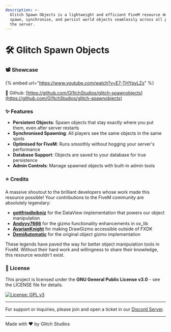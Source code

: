```yaml
---
description: >-
  Glitch Spawn Objects is a lightweight and efficient FiveM resource designed to
  spawn, synchronise, and persist world objects seamlessly across all players on
  the server.
---
```


# 🛠️ Glitch Spawn Objects

### 📽️ Showcase

{% embed url="https://www.youtube.com/watch?v=E7-THYpyLZs" %}

👾 Github: [https://github.com/Gl1tchStudios/glitch-spawnobjects](https://github.com/Gl1tchStudios/glitch-spawnobjects)

### ✨ Features

* **Persistent Objects**: Spawn objects that stay exactly where you put them, even after server restarts
* **Synchronised Spawning**: All players see the same objects in the same spots
* **Optimised for FiveM**: Runs smoothly without hogging your server's performance
* **Database Support**: Objects are saved to your database for true persistence
* **Admin Controls**: Manage spawned objects with built-in admin tools

### ⭐ Credits

A massive shoutout to the brilliant developers whose work made this resource possible! Your contributions to the FiveM community are absolutely legendary:

* [**gottfriedleibniz**](https://github.com/citizenfx/lua/blob/luaglm-dev/cfx/libs/scripts/examples/dataview.lua) for the DataView implementation that powers our object manipulation
* [**Andyyy7666**](https://github.com/overextended/ox_lib/pull/453) for the gizmo functionality enhancements in ox\_lib
* [**AvarianKnight**](https://forum.cfx.re/t/allow-drawgizmo-to-be-used-outside-of-fxdk/5091845/8?u=demi-automatic) for making DrawGizmo accessible outside of FXDK
* [**DemiAutomatic**](https://github.com/DemiAutomatic/object_gizmo) for the original object gizmo implementation

These legends have paved the way for better object manipulation tools in FiveM. Without their hard work and willingness to share their knowledge, this resource wouldn't exist.

### 📜 License

This project is licensed under the **GNU General Public License v3.0** - see the LICENSE file for details.

[![License: GPL v3](https://img.shields.io/badge/License-GPLv3-blue.svg)](https://www.gnu.org/licenses/gpl-3.0)

***

For support or inquiries, please join and open a ticket in our [Discord Server](https://discord.com/invite/PAQX8ANEfw).

***

Made with ❤️ by Glitch Studios
